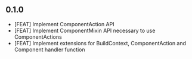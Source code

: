 ## 0.1.0

* [FEAT] Implement ComponentAction API
* [FEAT] Implement ComponentMixin API necessary to use ComponentActions
* [FEAT] Implement extensions for BuildContext, ComponentAction and Component 
  handler function

